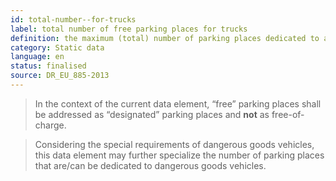 ```yaml
---
id: total-number--for-trucks
label: total number of free parking places for trucks
definition: the maximum (total) number of parking places dedicated to all types of trucks (truck parking capacity).
category: Static data
language: en
status: finalised
source: DR_EU_885-2013
---
```


>In the context of the current data element, “free” parking places shall be addressed as “designated” parking places and **not** as free-of-charge.

>Considering the special requirements of dangerous goods vehicles, this data element may further specialize the number of parking places that are/can be dedicated to dangerous goods vehicles.

